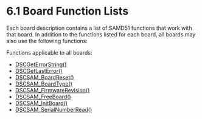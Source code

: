 # 6.1 Board Function Lists

Each board description contains a list of SAMD51 functions that work with that board. In addition to the functions listed for each board, all boards may also use the following functions:

Functions applicable to all boards:

* [DSCGetErrorString\(\)](../9.-samd51-apis/dscgeterrorstring.md)
* [DSCGetLastError\(\)](../9.-samd51-apis/dscgetlasterror.md)
* [DSCSAM\_BoardReset\(\)](../9.-samd51-apis/dscsam_boardreset.md)
* [DSCSAM\_BoardType\(\)](../9.-samd51-apis/dscsam_boardtype.md)
* [DSCSAM\_FirmwareRevision\(\)](../9.-samd51-apis/dscsam_firmwarerevision.md) 
* [DSCSAM\_FreeBoard\(\)](../9.-samd51-apis/dscsam_freeboard.md)
* [DSCSAM\_InitBoard\(\)](../9.-samd51-apis/dscsam_initboard.md) 
* [DSCSAM\_SerialNumberRead\(\)](../9.-samd51-apis/dscsam_serialnumberread.md)

